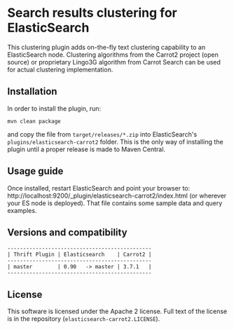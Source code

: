 Search results clustering for ElasticSearch
===========================================

This clustering plugin adds on-the-fly text clustering capability
to an ElasticSearch node. Clustering algorithms from the Carrot2
project (open source) or proprietary Lingo3G algorithm from
Carrot Search can be used for actual clustering implementation.

Installation
------------

In order to install the plugin, run: 
    
    mvn clean package
    
and copy the file from `target/releases/*.zip` into ElasticSearch's
`plugins/elasticsearch-carrot2` folder. This is the only way of
installing the plugin until a proper release is made to Maven Central.

Usage guide
-----------

Once installed, restart ElasticSearch and point your browser to:
http://localhost:9200/_plugin/elasticsearch-carrot2/index.html
(or wherever your ES node is deployed). That file contains
some sample data and query examples.


Versions and compatibility
--------------------------

    ----------------------------------------------
    | Thrift Plugin | Elasticsearch    | Carrot2 |
    ----------------------------------------------
    | master        | 0.90   -> master | 3.7.1   |
    ----------------------------------------------


License
-------

This software is licensed under the Apache 2 license. Full text
of the license is in the repository (`elasticsearch-carrot2.LICENSE`).
